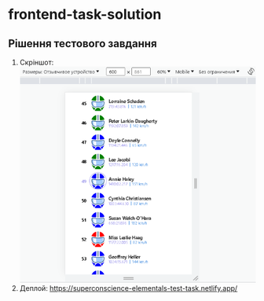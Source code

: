 # frontend-task-solution
## Рішення тестового завдання


1. Скріншот:
![Alt text](image.png)
3. Деплой: https://superconscience-elementals-test-task.netlify.app/
